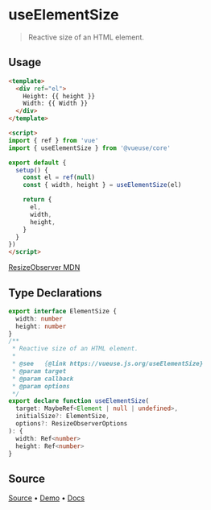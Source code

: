 <!--DEMO_STARTS-->
<script setup>
import Demo from './demo.vue'
</script>
<DemoContainer><Demo/></DemoContainer>
<!--DEMO_ENDS-->

<!--HEAD_STARTS--><!--HEAD_ENDS-->


# useElementSize

> Reactive size of an HTML element.

## Usage

```html
<template>
  <div ref="el">
    Height: {{ height }}
    Width: {{ Width }}
  </div>
</template>

<script>
import { ref } from 'vue'
import { useElementSize } from '@vueuse/core'

export default {
  setup() {
    const el = ref(null)
    const { width, height } = useElementSize(el)

    return {
      el,
      width,
      height,
    }
  }
})
</script>
```

[ResizeObserver MDN](https://developer.mozilla.org/en-US/docs/Web/API/ResizeObserver)


<!--FOOTER_STARTS-->
## Type Declarations

```typescript
export interface ElementSize {
  width: number
  height: number
}
/**
 * Reactive size of an HTML element.
 *
 * @see   {@link https://vueuse.js.org/useElementSize}
 * @param target
 * @param callback
 * @param options
 */
export declare function useElementSize(
  target: MaybeRef<Element | null | undefined>,
  initialSize?: ElementSize,
  options?: ResizeObserverOptions
): {
  width: Ref<number>
  height: Ref<number>
}
```

## Source

[Source](https://github.com/antfu/vueuse/blob/master/packages/core/useElementSize/index.ts) • [Demo](https://github.com/antfu/vueuse/blob/master/packages/core/useElementSize/demo.vue) • [Docs](https://github.com/antfu/vueuse/blob/master/packages/core/useElementSize/index.md)


<!--FOOTER_ENDS-->